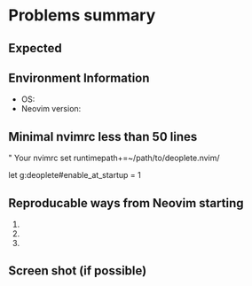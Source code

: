 # Problems summary

## Expected

## Environment Information
 * OS:
 * Neovim version:

## Minimal nvimrc less than 50 lines

   " Your nvimrc
   set runtimepath+=~/path/to/deoplete.nvim/

  let g:deoplete#enable_at_startup = 1

## Reproducable ways from Neovim starting

 1.
 2.
 3.

## Screen shot (if possible)
